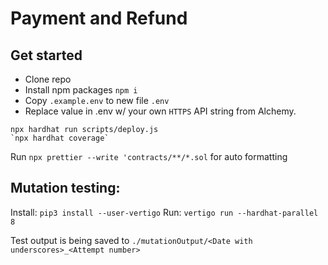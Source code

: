 # Payment and Refund

## Get started

- Clone repo
- Install npm packages `npm i`
- Copy `.example.env` to new file `.env`
- Replace value in .env w/ your own `HTTPS` API string from Alchemy. 

```shell
npx hardhat run scripts/deploy.js
`npx hardhat coverage`
```

Run `npx prettier --write 'contracts/**/*.sol` for auto formatting

## Mutation testing:

Install: `pip3 install --user-vertigo`
Run: `vertigo run --hardhat-parallel 8`

Test output is being saved to `./mutationOutput/<Date with underscores>_<Attempt number>`
 